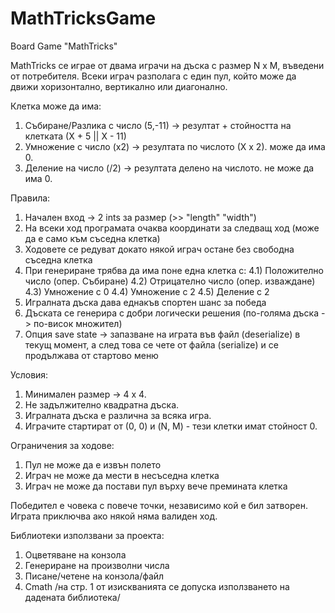 # MathTricksGame
Board Game "MathTricks"

MathTricks се играе от двама играчи на дъска с размер N x M, въведени от потребителя. Всеки играч разполага с един пул, който може да движи хоризонтално, вертикално или диагонално.

Клетка може да има:

1) Събиране/Разлика с число (5,-11) -> резултат + стойността на клетката (Х + 5 || Х - 11)
2) Умножение с число (х2) -> резултата по числото (Х х 2). може да има 0.
3) Деление на число (/2) -> резултата делено на числото. не може да има 0.

Правила:

1) Начален вход -> 2 ints за размер (>> "length" "width")
2) На всеки ход програмата очаква координати за следващ ход (може да е само към съседна клетка)
3) Ходовете се редуват докато някой играч остане без свободна съседна клетка
4) При генериране трябва да има поне една клетка с:
   4.1) Положително число (опер. Събиране)
   4.2) Отрицателно число (опер. изваждане)
   4.3) Умножение с 0
   4.4) Умножение с 2
   4.5) Деление с 2
5) Игралната дъска дава еднакъв спортен шанс за победа
6) Дъската се генерира с добри логически решения (по-голяма дъска -> по-висок множител)
7) Опция save state -> запазване на играта във файл (deserialize) в текущ момент, а след това се чете от файла (serialize) и се продължава от стартово меню

Условия:

1) Минимален размер -> 4 х 4.
2) Не задължително квадратна дъска.
3) Игралната дъска е различна за всяка игра.
4) Играчите стартират от (0, 0) и (N, M) - тези клетки имат стойност 0.

Ограничения за ходове:

1) Пул не може да е извън полето
2) Играч не може да мести в несъседна клетка
3) Играч не може да постави пул върху вече премината клетка

Победител е човека с повече точки, независимо кой е бил затворен. Играта приключва ако някой няма валиден ход.

Библиотеки използвани за проекта:
1) Оцветяване на конзола
2) Генериране на произволни числа
3) Писане/четене на конзола/файл
4) Cmath /на стр. 1 от изискванията се допуска използването на дадената библиотека/






